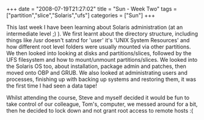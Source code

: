 +++
date = "2008-07-19T21:27:02"
title = "Sun - Week Two"
tags = ["partition","slice","Solaris","ufs"]
categories = ["Sun"]
+++

This last week I have been learning about Solaris administration (at an intermediate level ;) ).
We first learnt about the directory structure, including things like /usr doesn't satnd for 'user' it's 'UNIX System Resources' and how different root level folders were usually mounted via other partitions.
We then looked into looking at disks and partitions/slices, followed by the UFS filesystem and how to mount/unmount partitions/slices.
We looked into the Solaris OS too, about installation, package admin and patches, then moved onto OBP and GRUB. We also looked at administrating users and processes, finishing up with backing up systems and restoring them, it was the first time I had seen a data tape!

Whilst attending the course, Steve and myself decided it would be fun to take control of our colleague, Tom's, computer, we messed around for a bit, then he decided to lock down and not grant root access to remote hosts :(
